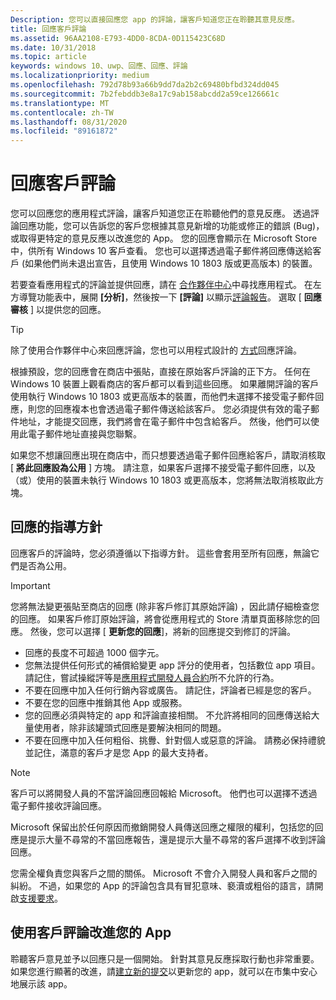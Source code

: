 ```yaml
---
Description: 您可以直接回應您 app 的評論，讓客戶知道您正在聆聽其意見反應。
title: 回應客戶評論
ms.assetid: 96AA2108-E793-4DD0-8CDA-0D115423C68D
ms.date: 10/31/2018
ms.topic: article
keywords: windows 10、uwp、回應、回應、評論
ms.localizationpriority: medium
ms.openlocfilehash: 792d78b93a66b9dd7da2b2c69480bfbd324dd045
ms.sourcegitcommit: 7b2febddb3e8a17c9ab158abcdd2a59ce126661c
ms.translationtype: MT
ms.contentlocale: zh-TW
ms.lasthandoff: 08/31/2020
ms.locfileid: "89161872"
---
```

# <a name="respond-to-customer-reviews"></a>回應客戶評論


您可以回應您的應用程式評論，讓客戶知道您正在聆聽他們的意見反應。 透過評論回應功能，您可以告訴您的客戶您根據其意見新增的功能或修正的錯誤 (Bug)，或取得更特定的意見反應以改進您的 App。 您的回應會顯示在 Microsoft Store 中，供所有 Windows 10 客戶查看。 您也可以選擇透過電子郵件將回應傳送給客戶 (如果他們尚未退出宣告，且使用 Windows 10 1803 版或更高版本) 的裝置。

若要查看應用程式的評論並提供回應，請在 [合作夥伴中心](https://partner.microsoft.com/dashboard)中尋找應用程式。 在左方導覽功能表中，展開 **\[分析\]**，然後按一下 **\[評論\]** 以顯示[評論報告](reviews-report.md)。 選取 [ **回應審核** ] 以提供您的回應。

> [!TIP]
> 除了使用合作夥伴中心來回應評論，您也可以用程式設計的 [方式](../monetize/submit-responses-to-app-reviews.md)回應評論。

根據預設，您的回應會在商店中張貼，直接在原始客戶評論的正下方。 任何在 Windows 10 裝置上觀看商店的客戶都可以看到這些回應。 如果離開評論的客戶使用執行 Windows 10 1803 或更高版本的裝置，而他們未選擇不接受電子郵件回應，則您的回應複本也會透過電子郵件傳送給該客戶。  您必須提供有效的電子郵件地址，才能提交回應，我們將會在電子郵件中包含給客戶。 然後，他們可以使用此電子郵件地址直接與您聯繫。

如果您不想讓回應出現在商店中，而只想要透過電子郵件回應給客戶，請取消核取 [ **將此回應設為公用** ] 方塊。 請注意，如果客戶選擇不接受電子郵件回應，以及（或）使用的裝置未執行 Windows 10 1803 或更高版本，您將無法取消核取此方塊。

## <a name="guidelines-for-responses"></a>回應的指導方針

回應客戶的評論時，您必須遵循以下指導方針。 這些會套用至所有回應，無論它們是否為公用。

> [!IMPORTANT]
> 您將無法變更張貼至商店的回應 (除非客戶修訂其原始評論) ，因此請仔細檢查您的回應。 如果客戶修訂原始評論，將會從應用程式的 Store 清單頁面移除您的回應。 然後，您可以選擇 [ **更新您的回應**]，將新的回應提交到修訂的評論。

-   回應的長度不可超過 1000 個字元。
-   您無法提供任何形式的補償給變更 app 評分的使用者，包括數位 app 項目。 請記住，嘗試操縱評等是[應用程式開發人員合約](/legal/windows/agreements/app-developer-agreement)所不允許的行為。
-   不要在回應中加入任何行銷內容或廣告。 請記住，評論者已經是您的客戶。
-   不要在您的回應中推銷其他 App 或服務。
-   您的回應必須與特定的 app 和評論直接相關。 不允許將相同的回應傳送給大量使用者，除非該罐頭式回應是要解決相同的問題。
-   不要在回應中加入任何粗俗、挑釁、針對個人或惡意的評論。 請務必保持禮貌並記住，滿意的客戶才是您 App 的最大支持者。

> [!NOTE]
> 客戶可以將開發人員的不當評論回應回報給 Microsoft。 他們也可以選擇不透過電子郵件接收評論回應。
>
> Microsoft 保留出於任何原因而撤銷開發人員傳送回應之權限的權利，包括您的回應是提示大量不尋常的不當回應報告，還是提示大量不尋常的客戶選擇不收到評論回應。

您需全權負責您與客戶之間的關係。 Microsoft 不會介入開發人員和客戶之間的糾紛。 不過，如果您的 App 的評論包含具有冒犯意味、褻瀆或粗俗的語言，請開啟[支援要求](https://developer.microsoft.com/windows/support)。


## <a name="use-customer-reviews-to-improve-your-app"></a>使用客戶評論改進您的 App

聆聽客戶意見並予以回應只是一個開始。 針對其意見反應採取行動也非常重要。 如果您進行顯著的改進，請[建立新的提交](app-submissions.md)以更新您的 app，就可以在市集中安心地展示該 app。